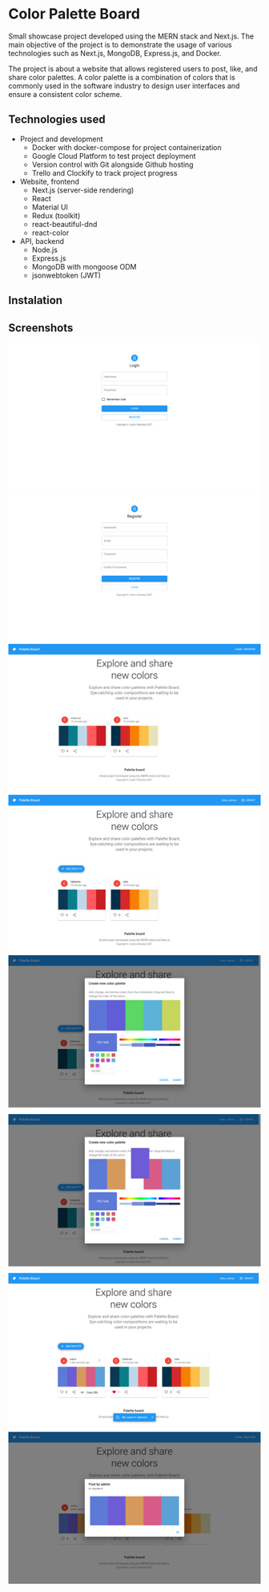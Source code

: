 # Color Palette Board
Small showcase project developed using the MERN stack and Next.js. The main objective of the project is to demonstrate the usage of various technologies such as Next.js, MongoDB, Express.js, and Docker.

The project is about a website that allows registered users to post, like, and share color palettes. A color palette is a combination of colors that is commonly used in the software industry to design user interfaces and ensure a consistent color scheme.

## Technologies used
 - Project and development
   - Docker with docker-compose for project containerization
   - Google Cloud Platform to test project deployment
   - Version control with Git alongside Github hosting
   - Trello and Clockify to track project progress
 - Website, frontend
   - Next.js (server-side rendering)
   - React
   - Material UI
   - Redux (toolkit)
   - react-beautiful-dnd
   - react-color
 - API, backend
   - Node.js
   - Express.js
   - MongoDB with mongoose ODM
   - jsonwebtoken (JWT)

## Instalation


## Screenshots

![Login](docs/images/login.png)
![Register](docs/images/register.png)
![Home](docs/images/home.png)
![Home Logged In](docs/images/home-logged-in.png)
![Home Create Palette](docs/images/home-create-palette.png)
![Home Create Palette Drag](docs/images/home-create-palette-2.png)
![Home URL Copied](docs/images/home-url-copied.png)
![Home View Shared Palette](docs/images/home-view-shared-palette.png)